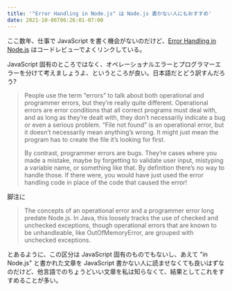 ```yaml
---
title: '"Error Handling in Node.js" は Node.js 書かない人にもおすすめ'
date: 2021-10-06T06:26:01-07:00
---
```

ここ数年、仕事で JavaScript を書く機会がないのだけど、[Error Handling in Node.js](https://www.joyent.com/node-js/production/design/errors) はコードレビューでよくリンクしている。

JavaScript 固有のところではなく、オペレーショナルエラーとプログラマーエラーを分けて考えましょうよ、というところが良い。日本語だとどう訳すんだろう?

> People use the term “errors” to talk about both operational and programmer errors, but they’re really quite different. Operational errors are error conditions that all correct programs must deal with, and as long as they’re dealt with, they don’t necessarily indicate a bug or even a serious problem. “File not found” is an operational error, but it doesn’t necessarily mean anything’s wrong. It might just mean the program has to create the file it’s looking for first.
>
> By contrast, programmer errors are bugs. They’re cases where you made a mistake, maybe by forgetting to validate user input, mistyping a variable name, or something like that. By definition there’s no way to handle those. If there were, you would have just used the error handling code in place of the code that caused the error!

脚注に

> The concepts of an operational error and a programmer error long predate Node.js. In Java, this loosely tracks the use of checked and unchecked exceptions, though operational errors that are known to be unhandleable, like OutOfMemoryError, are grouped with unchecked exceptions.

とあるように、この区分は JavaScript 固有のものでもないし、あえて "in Node.js" と書かれた文章を JavaScript 書かない人に読ませなくても良いはずなのだけど、他言語でのちょうどいい文章を私は知らなくて、結果としてこれをすすめることが多い。
